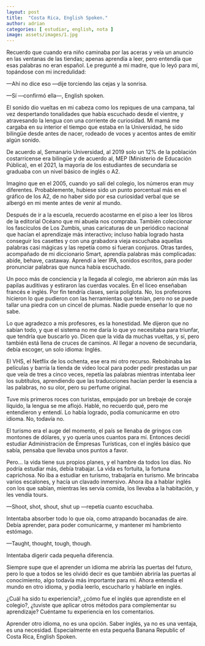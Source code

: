 ```yaml
---
layout: post
title:  "Costa Rica, English Spoken."
author: adrian
categories: [ estudiar, english, nota ]
image: assets/images/1.jpg
---
```


Recuerdo que cuando era niño caminaba por las aceras y veía un anuncio en las ventanas de las tiendas; apenas aprendía a leer, pero entendía que esas palabras no eran español. Le pregunté a mi madre, que lo leyó para mí, topándose con mi incredulidad:

—Ahí no dice eso —dije torciendo las cejas y la sonrisa.

—Sí —confirmó ella—, English spoken.

El sonido dio vueltas en mi cabeza como los repiques de una campana, tal vez despertando tonalidades que había escuchado desde el vientre, y atravesando la lengua con una corriente de curiosidad. Mi mamá me cargaba en su interior el tiempo que estaba en la Universidad, he sido bilingüe desde antes de nacer, rodeado de voces y acentos antes de emitir algún sonido.

De acuerdo al, Semanario Universidad, al 2019 solo un 12% de la población costarricense era bilingüe y de acuerdo al, MEP (Ministerio de Educación Pública), en el 2021, la mayoría de los estudiantes de secundaria se graduaba con un nivel básico de inglés o A2.

Imagino que en el 2005, cuando yo salí del colegio, los números eran muy diferentes. Probablemente, hubiese sido un punto porcentual más en el gráfico de los A2, de no haber sido por esa curiosidad verbal que se albergó en mi mente antes de venir al mundo.

Después de ir a la escuela, recuerdo acostarme en el piso a leer los libros de la editorial Océano que mi abuela nos compraba. También coleccionar los fascículos de Los Zumbis, unas caricaturas de un periódico nacional que hacían el aprendizaje más interactivo; incluso había logrado hasta conseguir los casettes y con una grabadora vieja escuchaba aquellas palabras casi mágicas y las repetía como si fueran conjuros. Otras tardes, acompañado de mi diccionario Smart, aprendía palabras más complicadas: abide, behave, castaway. Aprendí a leer IPA, sonidos escritos, para poder pronunciar palabras que nunca había escuchado.

Un poco más de conciencia y la llegada al colegio, me abrieron aún más las papilas auditivas y estiraron las cuerdas vocales. En el liceo enseñaban francés e inglés. Por fin tendría clases, sería poliglota. No, los profesores hicieron lo que pudieron con las herramientas que tenían, pero no se puede tallar una piedra con un cincel de plumas. Nadie puede enseñar lo que no sabe.

Lo que agradezco a mis profesores, es la honestidad. Me dijeron que no sabían todo, y que el sistema no me daría lo que yo necesitaba para triunfar, que tendría que buscarlo yo. Dicen que la vida da muchas vueltas, y sí, pero también está llena de cruces de caminos. Al llegar a noveno de secundaria, debía escoger, un solo idioma: Inglés.

El VHS, el Netflix de los ochenta, ese era mi otro recurso. Rebobinaba las películas y barría la tienda de video local para poder pedir prestadas un par que veía de tres a cinco veces, repetía las palabras mientras intentaba leer los subtítulos, aprendiendo que las traducciones hacían perder la esencia a las palabras, no su olor, pero su perfume original.

Tuve mis primeros roces con turistas, empujado por un brebaje de coraje líquido, la lengua se me aflojó. Hablé, no recuerdo qué, pero me entendieron y entendí. Lo había logrado, podía comunicarme en otro idioma. No, todavía no.

El turismo era el auge del momento, el país se llenaba de gringos con montones de dólares, y yo quería unos cuantos para mí. Entonces decidí estudiar Administración de Empresas Turísticas, con el inglés básico que sabía, pensaba que llevaba unos puntos a favor.

Pero… la vida tiene sus propios planes, y el hambre da todos los días. No podría estudiar más, debía trabajar. La vida es fortuita, la fortuna caprichosa. No iba a estudiar en turismo, trabajaría en turismo. Me brincaba varios escalones, y hacía un clavado inmersivo. Ahora iba a hablar inglés con los que sabían, mientras les servía comida, los llevaba a la habitación, y les vendía tours.

—Shoot, shot, shout, shut up —repetía cuanto escuchaba.

Intentaba absorber todo lo que oía, como atrapando bocanadas de aire. Debía aprender, para poder comunicarme, y mantener mi hambriento estómago.

—Taught, thought, tough, though.

Intentaba digerir cada pequeña diferencia.

Siempre supe que el aprender un idioma me abriría las puertas del futuro, pero lo que a todos se les olvidó decir es que también abriría las puertas al conocimiento, algo todavía más importante para mí. Ahora entendía el mundo en otro idioma, y podía leerlo, escucharlo y hablarle en inglés.

¿Cuál ha sido tu experiencia?, ¿cómo fue el inglés que aprendiste en el colegio?, ¿tuviste que aplicar otros métodos para complementar su aprendizaje? Cuéntame tu experiencia en los comentarios.

Aprender otro idioma, no es una opción. Saber inglés, ya no es una ventaja, es una necesidad. Especialmente en esta pequeña Banana Republic of Costa Rica, English Spoken.